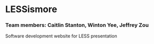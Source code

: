 # LESSismore
### Team members: Caitlin Stanton, Winton Yee, Jeffrey Zou
Software development website for LESS presentation
